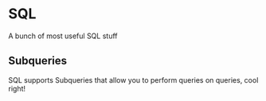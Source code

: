 # SQL

A bunch of most useful SQL stuff

## Subqueries

SQL supports Subqueries that allow you to perform queries on queries, cool right!
